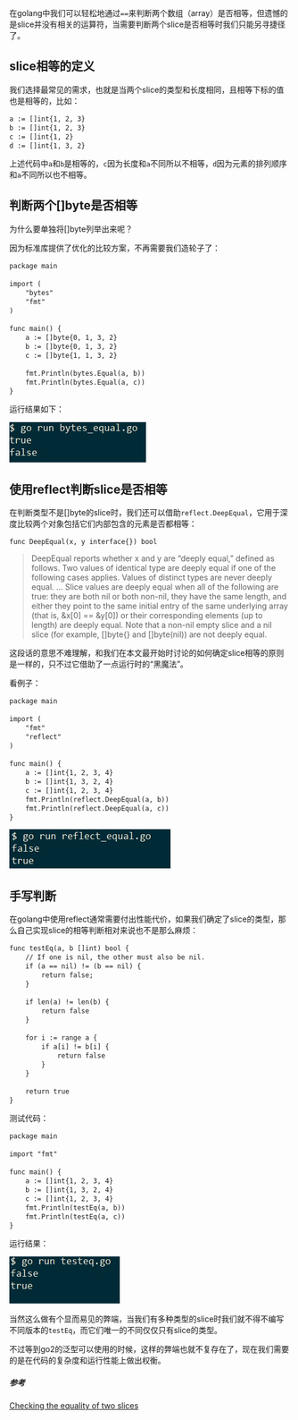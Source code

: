 在golang中我们可以轻松地通过`==`来判断两个数组（array）是否相等，但遗憾的是slice并没有相关的运算符，当需要判断两个slice是否相等时我们只能另寻捷径了。

## slice相等的定义

我们选择最常见的需求，也就是当两个slice的类型和长度相同，且相等下标的值也是相等的，比如：

```golang
a := []int{1, 2, 3}
b := []int{1, 2, 3}
c := []int{1, 2}
d := []int{1, 3, 2}
```

上述代码中`a`和`b`是相等的，`c`因为长度和`a`不同所以不相等，`d`因为元素的排列顺序和`a`不同所以也不相等。

## 判断两个[]byte是否相等

为什么要单独将[]byte列举出来呢？

因为标准库提供了优化的比较方案，不再需要我们造轮子了：

```golang
package main

import (
    "bytes"
    "fmt"
)

func main() {
    a := []byte{0, 1, 3, 2}
    b := []byte{0, 1, 3, 2}
    c := []byte{1, 1, 3, 2}

    fmt.Println(bytes.Equal(a, b))
    fmt.Println(bytes.Equal(a, c))
}
```

运行结果如下：

![bytes](../../images/golang-slice-equal/bytes-slices.jpg)

## 使用reflect判断slice是否相等

在判断类型不是[]byte的slice时，我们还可以借助`reflect.DeepEqual`，它用于深度比较两个对象包括它们内部包含的元素是否都相等：

```golang
func DeepEqual(x, y interface{}) bool
```

> DeepEqual reports whether x and y are “deeply equal,” defined as follows. Two values of identical type are deeply equal if one of the following cases applies. Values of distinct types are never deeply equal.
> ...
> Slice values are deeply equal when all of the following are true: they are both nil or both non-nil, they have the same length, and either they point to the same initial entry of the same underlying array (that is, &x[0] == &y[0]) or their corresponding elements (up to length) are deeply equal. Note that a non-nil empty slice and a nil slice (for example, []byte{} and []byte(nil)) are not deeply equal.

这段话的意思不难理解，和我们在本文最开始时讨论的如何确定slice相等的原则是一样的，只不过它借助了一点运行时的“黑魔法”。

看例子：

```golang
package main

import (
    "fmt"
    "reflect"
)

func main() {
    a := []int{1, 2, 3, 4}
    b := []int{1, 3, 2, 4}
    c := []int{1, 2, 3, 4}
    fmt.Println(reflect.DeepEqual(a, b))
    fmt.Println(reflect.DeepEqual(a, c))
}
```

![reflect](../../images/golang-slice-equal/reflect.jpg)

## 手写判断

在golang中使用reflect通常需要付出性能代价，如果我们确定了slice的类型，那么自己实现slice的相等判断相对来说也不是那么麻烦：

```golang
func testEq(a, b []int) bool {
    // If one is nil, the other must also be nil.
    if (a == nil) != (b == nil) {
        return false;
    }

    if len(a) != len(b) {
        return false
    }

    for i := range a {
        if a[i] != b[i] {
            return false
        }
    }

    return true
}
```

测试代码：

```golang
package main

import "fmt"

func main() {
    a := []int{1, 2, 3, 4}
    b := []int{1, 3, 2, 4}
    c := []int{1, 2, 3, 4}
    fmt.Println(testEq(a, b))
    fmt.Println(testEq(a, c))
}
```

运行结果：

![testEq](../../images/golang-slice-equal/testeq.jpg)

当然这么做有个显而易见的弊端，当我们有多种类型的slice时我们就不得不编写不同版本的`testEq`，而它们唯一的不同仅仅只有slice的类型。

不过等到go2的泛型可以使用的时候，这样的弊端也就不复存在了，现在我们需要的是在代码的复杂度和运行性能上做出权衡。

##### 参考

[Checking the equality of two slices](https://stackoverflow.com/questions/15311969/checking-the-equality-of-two-slices)
